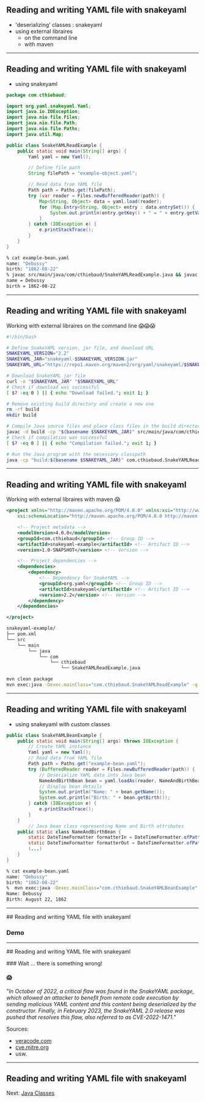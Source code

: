 
## Reading and writing YAML file with snakeyaml

- 'deserializing' classes : snakeyaml
- using external libraires
    - on the command line
    - with maven

---

## Reading and writing YAML file with snakeyaml

- using snakeyaml

```java
package com.cthiebaud;

import org.yaml.snakeyaml.Yaml;
import java.io.IOException;
import java.nio.file.Files;
import java.nio.file.Path;
import java.nio.file.Paths;
import java.util.Map;

public class SnakeYAMLReadExample {
    public static void main(String[] args) {
        Yaml yaml = new Yaml();

        // Define file path
        String filePath = "example-object.yaml";

        // Read data from YAML file
        Path path = Paths.get(filePath);
        try (var reader = Files.newBufferedReader(path)) {
            Map<String, Object> data = yaml.load(reader);
            for (Map.Entry<String, Object> entry : data.entrySet()) {
                System.out.println(entry.getKey() + " = " + entry.getValue());
            }
        } catch (IOException e) {
            e.printStackTrace();
        }
    }
}
```

```bash
% cat example-bean.yaml
name: "Debussy"
birth: "1862-08-22"
% javac src/main/java/com/cthiebaud/SnakeYAMLReadExample.java && javac SnakeYAMLReadExample
name = Debussy
birth = 1862-08-22
```

---

## Reading and writing YAML file with snakeyaml

Working with external libraires on the command line 😱😱😱

```bash
#!/bin/bash

# Define SnakeYAML version, jar file, and download URL
SNAKEYAML_VERSION="2.2"
SNAKEYAML_JAR="snakeyaml-$SNAKEYAML_VERSION.jar"
SNAKEYAML_URL="https://repo1.maven.org/maven2/org/yaml/snakeyaml/$SNAKEYAML_VERSION/$SNAKEYAML_JAR"

# Download SnakeYAML jar file
curl -o "$SNAKEYAML_JAR" "$SNAKEYAML_URL"
# Check if download was successful
[ $? -eq 0 ] || { echo "Download failed."; exit 1; }

# Remove existing build directory and create a new one
rm -rf build
mkdir build

# Compile Java source files and place class files in the build directory
javac -d build -cp "$(basename $SNAKEYAML_JAR)" src/main/java/com/cthiebaud/SnakeYAMLReadExample.java
# Check if compilation was successful
[ $? -eq 0 ] || { echo "Compilation failed."; exit 1; }

# Run the Java program with the necessary classpath
java -cp "build:$(basename $SNAKEYAML_JAR)" com.cthiebaud.SnakeYAMLReadExample
```

---

## Reading and writing YAML file with snakeyaml

Working with external libraires with maven 😱

```xml
<project xmlns="http://maven.apache.org/POM/4.0.0" xmlns:xsi="http://www.w3.org/2001/XMLSchema-instance"
    xsi:schemaLocation="http://maven.apache.org/POM/4.0.0 http://maven.apache.org/xsd/maven-4.0.0.xsd">

    <!-- Project metadata -->
    <modelVersion>4.0.0</modelVersion>
    <groupId>com.cthiebaud</groupId> <!-- Group ID -->
    <artifactId>snakeyaml-example</artifactId> <!-- Artifact ID -->
    <version>1.0-SNAPSHOT</version> <!-- Version -->

    <!-- Project dependencies -->
    <dependencies>
        <dependency>
            <!-- Dependency for SnakeYAML -->
            <groupId>org.yaml</groupId> <!-- Group ID -->
            <artifactId>snakeyaml</artifactId> <!-- Artifact ID -->
            <version>2.2</version> <!-- Version -->
        </dependency>
    </dependencies>

</project>
```

```bash
snakeyaml-example/
├── pom.xml
└── src
    └── main
        └── java
            └── com
                └── cthiebaud
                    └── SnakeYAMLReadExample.java
```
```bash
mvn clean package
mvn exec:java -Dexec.mainClass="com.cthiebaud.SnakeYAMLReadExample" -q
```

---

## Reading and writing YAML file with snakeyaml

- using snakeyaml with custom classes

```java
public class SnakeYAMLBeanExample {
    public static void main(String[] args) throws IOException {
        // Create YAML instance
        Yaml yaml = new Yaml();
        // Read data from YAML file
        Path path = Paths.get("example-bean.yaml");
        try (BufferedReader reader = Files.newBufferedReader(path)) {
            // Deserialize YAML data into Java bean
            NameAndBirthBean bean = yaml.loadAs(reader, NameAndBirthBean.class);
            // Display bean details
            System.out.println("Name: " + bean.getName());
            System.out.println("Birth: " + bean.getBirth());
        } catch (IOException e) {
            e.printStackTrace();
        }
    }
        // Java bean class representing Name and Birth attributes
    public static class NameAndBirthBean {
        static DateTimeFormatter formatterIn = DateTimeFormatter.ofPattern("yyyy-MM-dd");
        static DateTimeFormatter formatterOut = DateTimeFormatter.ofPattern("MMMM d, yyyy");
        (...)    
    }
}
```
```bash
% cat example-bean.yaml  
name: "Debussy"
birth: "1862-08-22"
%  mvn exec:java -Dexec.mainClass="com.cthiebaud.SnakeYAMLBeanExample" -q
Name: Debussy
Birth: August 22, 1862
```

---

## Reading and writing YAML file with snakeyaml

### Demo

---

## Reading and writing YAML file with snakeyaml

### Wait ... there is something wrong!

#### 😱

"*In October of 2022, a critical flaw was found in the SnakeYAML package, which allowed an attacker to benefit from remote code execution by sending malicious YAML content and this content being deserialized by the constructor. Finally, in February 2023, the SnakeYAML 2.0 release was pushed that resolves this flaw, also referred to as CVE-2022-1471.*"

Sources: 
- [veracode.com](https://www.veracode.com/blog/research/resolving-cve-2022-1471-snakeyaml-20-release-0)
- [cve.mitre.org](https://cve.mitre.org/cgi-bin/cvename.cgi?name=CVE-2022-1471)
- usw.

---

## Reading and writing YAML file with snakeyaml

Next: [Java Classes](/slides/?../einfuehrung/06.md)
